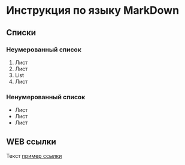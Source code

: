 # Инструкция по языку MarkDown

## Списки
### Неумерованный список
1. Лист
2. Лист
3. List
3. Лист
### Ненумерованный список
* Лист
* Лист
* Лист

## WEB ссылки
Текст [пример ссылки](http.example.com "Всплывающая посказка")